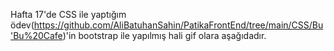 Hafta 17'de CSS ile yaptığım ödev(https://github.com/AliBatuhanSahin/PatikaFrontEnd/tree/main/CSS/Bu'Bu%20Cafe)'in bootstrap ile yapılmış hali gif olara aşağıdadır.
